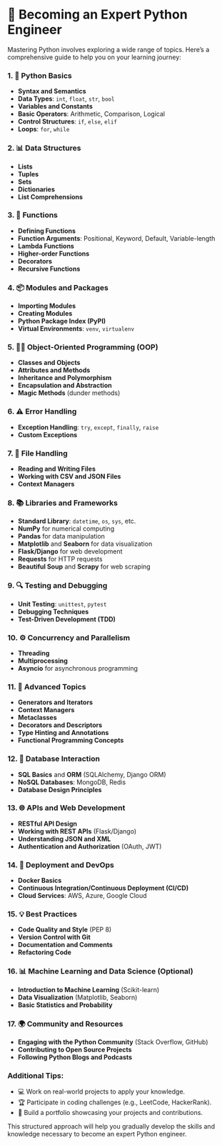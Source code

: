 # 🐍 Becoming an Expert Python Engineer

Mastering Python involves exploring a wide range of topics. Here’s a comprehensive guide to help you on your learning journey:

### 1. **🐍 Python Basics**

- **Syntax and Semantics**
- **Data Types**: `int`, `float`, `str`, `bool`
- **Variables and Constants**
- **Basic Operators**: Arithmetic, Comparison, Logical
- **Control Structures**: `if`, `else`, `elif`
- **Loops**: `for`, `while`

### 2. **📊 Data Structures**

- **Lists**
- **Tuples**
- **Sets**
- **Dictionaries**
- **List Comprehensions**

### 3. **🔧 Functions**

- **Defining Functions**
- **Function Arguments**: Positional, Keyword, Default, Variable-length
- **Lambda Functions**
- **Higher-order Functions**
- **Decorators**
- **Recursive Functions**

### 4. **📦 Modules and Packages**

- **Importing Modules**
- **Creating Modules**
- **Python Package Index (PyPI)**
- **Virtual Environments**: `venv`, `virtualenv`

### 5. **👩‍💻 Object-Oriented Programming (OOP)**

- **Classes and Objects**
- **Attributes and Methods**
- **Inheritance and Polymorphism**
- **Encapsulation and Abstraction**
- **Magic Methods** (dunder methods)

### 6. **⚠️ Error Handling**

- **Exception Handling**: `try`, `except`, `finally`, `raise`
- **Custom Exceptions**

### 7. **📂 File Handling**

- **Reading and Writing Files**
- **Working with CSV and JSON Files**
- **Context Managers**

### 8. **📚 Libraries and Frameworks**

- **Standard Library**: `datetime`, `os`, `sys`, etc.
- **NumPy** for numerical computing
- **Pandas** for data manipulation
- **Matplotlib** and **Seaborn** for data visualization
- **Flask/Django** for web development
- **Requests** for HTTP requests
- **Beautiful Soup** and **Scrapy** for web scraping

### 9. **🔍 Testing and Debugging**

- **Unit Testing**: `unittest`, `pytest`
- **Debugging Techniques**
- **Test-Driven Development (TDD)**

### 10. **⚙️ Concurrency and Parallelism**

- **Threading**
- **Multiprocessing**
- **Asyncio** for asynchronous programming

### 11. **🔑 Advanced Topics**

- **Generators and Iterators**
- **Context Managers**
- **Metaclasses**
- **Decorators and Descriptors**
- **Type Hinting and Annotations**
- **Functional Programming Concepts**

### 12. **💾 Database Interaction**

- **SQL Basics** and **ORM** (SQLAlchemy, Django ORM)
- **NoSQL Databases**: MongoDB, Redis
- **Database Design Principles**

### 13. **🌐 APIs and Web Development**

- **RESTful API Design**
- **Working with REST APIs** (Flask/Django)
- **Understanding JSON and XML**
- **Authentication and Authorization** (OAuth, JWT)

### 14. **🚀 Deployment and DevOps**

- **Docker Basics**
- **Continuous Integration/Continuous Deployment (CI/CD)**
- **Cloud Services**: AWS, Azure, Google Cloud

### 15. **💡 Best Practices**

- **Code Quality and Style** (PEP 8)
- **Version Control with Git**
- **Documentation and Comments**
- **Refactoring Code**

### 16. **📊 Machine Learning and Data Science (Optional)**

- **Introduction to Machine Learning** (Scikit-learn)
- **Data Visualization** (Matplotlib, Seaborn)
- **Basic Statistics and Probability**

### 17. **🌍 Community and Resources**

- **Engaging with the Python Community** (Stack Overflow, GitHub)
- **Contributing to Open Source Projects**
- **Following Python Blogs and Podcasts**

### Additional Tips:

- 💻 Work on real-world projects to apply your knowledge.
- 🏆 Participate in coding challenges (e.g., LeetCode, HackerRank).
- 📁 Build a portfolio showcasing your projects and contributions.

This structured approach will help you gradually develop the skills and knowledge necessary to become an expert Python engineer.
